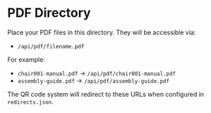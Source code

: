 # PDF Directory

Place your PDF files in this directory. They will be accessible via:
- `/api/pdf/filename.pdf`

For example:
- `chair001-manual.pdf` → `/api/pdf/chair001-manual.pdf`
- `assembly-guide.pdf` → `/api/pdf/assembly-guide.pdf`

The QR code system will redirect to these URLs when configured in `redirects.json`.